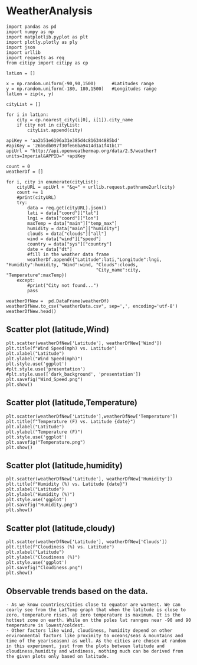 # WeatherAnalysis
    import pandas as pd
    import numpy as np
    import matplotlib.pyplot as plt
    import plotly.plotly as ply
    import json
    import urllib
    import requests as req
    from citipy import citipy as cp

    latLon = [] 

    x = np.random.uniform(-90,90,1500)      #Latitudes range 
    y = np.random.uniform(-180, 180,1500)   #Longitudes range
    latLon = zip(x, y)

    cityList = []

    for i in latLon:
        city = cp.nearest_city(i[0], i[1]).city_name
        if city not in cityList:
            cityList.append(city)

    apiKey = 'aa2b51e6196a31e385d4c816344885bd'
    #apiKey = '26b6db097f30fe66ba9414d1a1f41b17'
    apiUrl = "http://api.openweathermap.org/data/2.5/weather?units=Imperial&APPID=" +apiKey

    count = 0
    weatherDf = []

    for i, city in enumerate(cityList):
        cityURL = apiUrl + "&q=" + urllib.request.pathname2url(city)   
        count += 1
        #print(cityURL)
        try:
            data = req.get(cityURL).json() 
            lati = data["coord"]["lat"]
            lngi = data["coord"]["lon"]
            maxTemp = data["main"]["temp_max"]
            humidity = data["main"]["humidity"]
            clouds = data["clouds"]["all"]
            wind = data["wind"]["speed"]
            country = data["sys"]["country"]
            date = data["dt"]
            #fill in the weather data frame        
            weatherDf.append({"Latitude":lati,"Longitude":lngi, "Humidity":humidity, "Wind":wind, "Clouds":clouds,
                                      "City_name":city, "Temperature":maxTemp})
        except:
            #print("City not found...")
            pass        

    weatherDfNew =  pd.DataFrame(weatherDf)
    weatherDfNew.to_csv("weatherData.csv", sep=',', encoding='utf-8')
    weatherDfNew.head()

   ## Scatter plot (latitude,Wind)
    plt.scatter(weatherDfNew['Latitude'], weatherDfNew['Wind'])
    plt.title(f"Wind Speed(mph) vs. Latitude")
    plt.xlabel("Latitude")
    plt.ylabel("Wind Speed(mph)")
    plt.style.use('ggplot')
    #plt.style.use('presentation')
    #plt.style.use(['dark_background', 'presentation'])
    plt.savefig("Wind_Speed.png")
    plt.show()

   ## Scatter plot (latitude,Temperature)
    plt.scatter(weatherDfNew['Latitude'],weatherDfNew['Temperature'])
    plt.title(f"Temperature (F) vs. Latitude {date}")
    plt.xlabel("Latitude")
    plt.ylabel("Temperature (F)")
    plt.style.use('ggplot')
    plt.savefig("Temperature.png")
    plt.show()

   ## Scatter plot (latitude,humidity)
    plt.scatter(weatherDfNew['Latitude'], weatherDfNew['Humidity'])
    plt.title(f"Humidity (%) vs. Latitude {date}")
    plt.xlabel("Latitude")
    plt.ylabel("Humidity (%)")
    plt.style.use('ggplot')
    plt.savefig("Humidity.png")
    plt.show()

   ## Scatter plot (latitude,cloudy)
    plt.scatter(weatherDfNew['Latitude'], weatherDfNew['Clouds'])
    plt.title(f"Cloudiness (%) vs. Latitude")
    plt.xlabel("Latitude")
    plt.ylabel("Cloudiness (%)")
    plt.style.use('ggplot')
    plt.savefig("Cloudiness.png")
    plt.show()


## Observable trends based on the data.
    - As we know countries/cities close to equator are warmest. We can cearly see from the LatTemp graph that when the latitude is close to zero, temperature rises, at zero temperature is maximum. It is the hottest zone on earth. While on tthe poles lat rannges near -90 and 90 temperature is lowest/coldest.
    - Other factors like wind, cloudiness, humidity depend on other environmental factors like proximity to oceans/seas & mountains and time of the year(season) as well. As the cities are chosen at random in this experiment, just from the plots between latitude and cloudiness,humidity and windiness, nothing much can be derived from the given plots only based on latitude.
    
